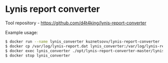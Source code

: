 Lynis report converter
===
Tool repository - https://github.com/d4t4king/lynis-report-converter

Example usage:
```sh
$ docker run --name lynis_converter kuznetsovv/lynis-report-converter
$ docker cp /var/log/lynis-report.dat lynis_converter:/var/log/lynis-report.dat
$ docker exec lynis_converter ./opt/lynis-report-converter-master/lynis-report-converter.pl -j >> result.json
$ docker stop lynis_converter
```